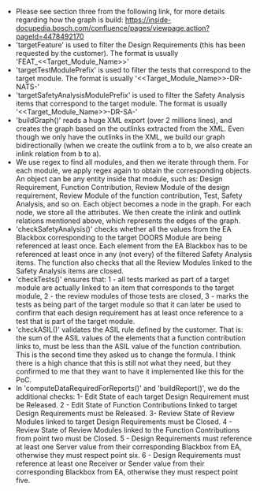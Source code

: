 - Please see section three from the following link, for more details regarding how the graph is build: https://inside-docupedia.bosch.com/confluence/pages/viewpage.action?pageId=4478492170
- 'targetFeature' is used to filter the Design Requirements (this has been requested by the customer). The format is usually 'FEAT_<<Target_Module_Name>>'
- 'targetTestModulePrefix' is used to filter the tests that correspond to the target module. The format is usually '<<Target_Module_Name>>-DR-NATS-'
- 'targetSafetyAnalysisModulePrefix' is used to filter the Safety Analysis items that correspond to the target module. The format is usually '<<Target_Module_Name>>-DR-SA-'
- 'buildGraph()' reads a huge XML export (over 2 millions lines), and creates the graph based on the outlinks extracted from the XML. Even though we only have the outlinks in the XML, we build our graph bidirectionally (when we create the outlink from a to b, we also create an inlink relation from b to a).
- We use regex to find all modules, and then we iterate through them. For each module, we apply regex again to obtain the corresponding objects. An object can be any entity inside that module, such as: Design Requirement, Function Contribution, Review Module of the design requirement, Review Module of the function contribution, Test, Safety Analysis, and so on. Each object becomes a node in the graph. For each node, we store all the attributes. We then create the inlink and outlink relations mentioned above, which represents the edges of the graph.
- 'checkSafetyAnalysis()' checks whether all the values from the EA Blackbox corresponding to the target DOORS Module are being referenced at least once. Each element from the EA Blackbox has to be referenced at least once in any (not every) of the filtered Safety Analysis items. The function also checks that all the Review Modules linked to the Safety Analysis items are closed.
- 'checkTests()' ensures that: 1 - all tests marked as part of a target module are actually linked to an item that corresponds to the target module, 2 - the review modules of those tests are closed, 3 - marks the tests as being part of the target module so that it can later be used to confirm that each design requirement has at least once reference to a test that is part of the target module.
- 'checkASIL()' validates the ASIL rule defined by the customer. That is: the sum of the ASIL values of the elements that a function contribution links to, must be less than the ASIL value of the function contribution. This is the second time they asked us to change the formula. I think there is a high chance that this is still not what they need, but they confirmed to me that they want to have it implemented like this for the PoC.
- In 'computeDataRequiredForReports()' and 'buildReport()', we do the additional checks: 1- Edit State of each target Design Requirement must be Released. 2 - Edit State of Function Contributions linked to target Design Requirements must be Released. 3- Review State of Review Modules linked to target Design Requirements must be Closed. 4 - Review State of Review Modules linked to the Function Contributions from point two must be Closed. 5 - Design Requirements must reference at least one Server value from their corresponding Blackbox from EA, otherwise they must respect point six. 6 - Design Requirements must reference at least one Receiver or Sender value from their corresponding Blackbox from EA, otherwise they must respect point five.